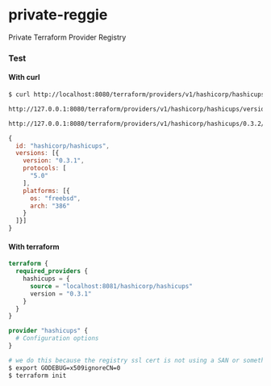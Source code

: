 # private-reggie
Private Terraform Provider Registry

### Test
#### With curl
```bash
$ curl http://localhost:8080/terraform/providers/v1/hashicorp/hashicups/versions

http://127.0.0.1:8080/terraform/providers/v1/hashicorp/hashicups/versions

http://127.0.0.1:8080/terraform/providers/v1/hashicorp/hashicups/0.3.2/download/darwin/amd64

```
```javascript
{
  id: "hashicorp/hashicups",
  versions: [{
    version: "0.3.1",
    protocols: [
      "5.0"
    ],
    platforms: [{
      os: "freebsd",
      arch: "386"
    }
  ]}]
}
```
#### With terraform
```terraform
terraform {
  required_providers {
    hashicups = {
      source = "localhost:8081/hashicorp/hashicups"
      version = "0.3.1"
    }
  }
}

provider "hashicups" {
  # Configuration options
}
```

```bash
# we do this because the registry ssl cert is not using a SAN or something
$ export GODEBUG=x509ignoreCN=0
$ terraform init
```
